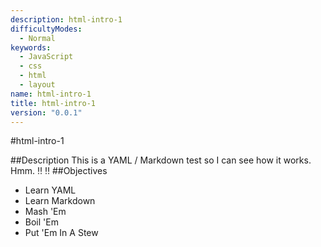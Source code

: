 ```yaml
--- 
description: html-intro-1
difficultyModes: 
  - Normal
keywords: 
  - JavaScript
  - css
  - html
  - layout
name: html-intro-1
title: html-intro-1
version: "0.0.1"
---
```


#html-intro-1

##Description
This is a YAML / Markdown test so I can see how it works. Hmm.
:bangbang: :bangbang:
##Objectives
* Learn YAML
* Learn Markdown
* Mash 'Em
* Boil 'Em
* Put 'Em In A Stew
